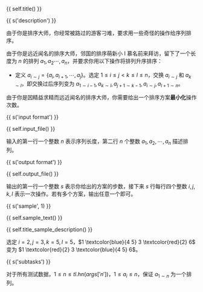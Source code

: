 {{ self.title() }}

{{ s('description') }}

由于你是排序大师，你经常被路过的游客刁难，要求用一些奇怪的操作给序列排序。

由于你是远近闻名的排序大师，邻国的排序萌新小 I 慕名前来拜访，留下了一个长度为 $n$ 的排列 $a_1, a_2 \cdots, a_n$，并要求你用以下操作将排列升序排序：

- 定义 $a_{i \sim j} = \{a_i,a_{i+1},\cdots, a_j\}$。选定 $1 \le i \le j < k \le l \le n$，交换 $a_{i \sim j}$ 和 $a_{k \sim l}$，即交换过后序列变为 $a_{1 \sim i-1}, a_{k \sim l}, a_{j+1 \sim k-1}, a_{i \sim j}, a_{l+1 \sim n}$。

由于你是因精益求精而远近闻名的排序大师，你需要给出一个排序方案**最小化**操作次数。

{{ s('input format') }}

{{ self.input_file() }}

输入的第一行一个整数 $n$ 表示序列长度，第二行 $n$ 个整数 $a_1,a_2,\cdots,a_n$ 描述排列。

{{ s('output format') }}

{{ self.output_file() }}

输出的第一行一个整数 $s$ 表示你给出的方案的步数，接下来 $s$ 行每行四个整数 $i,j,k,l$ 表示一次操作。若有多个方案，输出任意一个即可。

{{ s('sample', 1) }}

{{ self.sample_text() }}

{{ self.title_sample_description() }}

选定 $i = 2, j = 3, k = 5, l = 5$，$1 \textcolor{blue}{4 5} 3 \textcolor{red}{2} 6$ 变为 $1 \textcolor{red}{2} 3 \textcolor{blue}{4 5} 6$。

{{ s('subtasks') }}

对于所有测试数据，$1 \le n \le {{tl.hn(args['n'])}}$，$1 \le a_i \le n$，保证 $a_{1 \sim n}$ 为一个排列。
